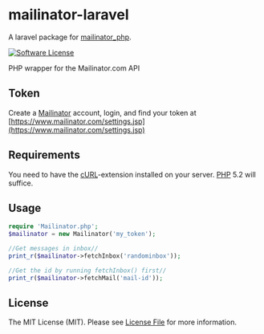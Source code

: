 # mailinator-laravel

A laravel package for [mailinator_php](https://github.com/thepieterdc/mailinator_php).

[![Software License](https://img.shields.io/badge/license-MIT-brightgreen.svg?style=flat-square)](https://github.com/brnlbs/mailinator/blob/master/LICENSE)

PHP wrapper for the Mailinator.com API

## Token
Create a [Mailinator](http://www.mailinator.com) account, login, and find your token at [https://www.mailinator.com/settings.jsp](https://www.mailinator.com/settings.jsp)

## Requirements
You need to have the [cURL](http://php.net/manual/en/book.curl.php)-extension installed on your server. [PHP](http://www.php.net) 5.2 will suffice.

## Usage
``` php
require 'Mailinator.php';
$mailinator = new Mailinator('my_token');

//Get messages in inbox//
print_r($mailinator->fetchInbox('randominbox'));

//Get the id by running fetchInbox() first//
print_r($mailinator->fetchMail('mail-id'));
```

## License

The MIT License (MIT). Please see [License File](https://github.com/thepieterdc/mailinator_php/blob/master/LICENSE) for more information.
